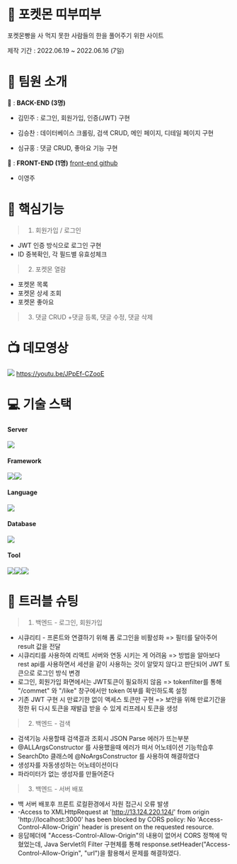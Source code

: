 # 🎁 포켓몬 띠부띠부

포켓몬빵을 사 먹지 못한 사람들의 한을 풀어주기 위한 사이트

제작 기간 : 2022.06.19 ~ 2022.06.16 (7일)

# :information_desk_person: 팀원 소개

🦌 : **BACK-END (3명)**

 + 김민주 : 로그인, 회원가입, 인증(JWT) 구현

 + 김승찬 : 데이터베이스 크롤링, 검색 CRUD, 메인 페이지, 디테일 페이지 구현

 + 심규홍 : 댓글 CRUD, 좋아요 기능 구현

🎅 : **FRONT-END (1명)** <a href="https://github.com/jjugwen/pokemon_front">front-end github</a>

 + 이영주

# :dizzy: 핵심기능
> 1) 회원가입 / 로그인
 + JWT 인증 방식으로 로그인 구현
 + ID 중복확인, 각 필드별 유효성체크

> 2) 포켓몬 열람
 + 포켓몬 목록
 + 포켓몬 상세 조회
 + 포켓몬 좋아요

> 3) 댓글 CRUD
 +댓글 등록, 댓글 수정, 댓글 삭제

# :tv: 데모영상
<img src="https://img.shields.io/badge/YouTube-FF0000?style=flat&logo=YouTube&logoColor=white"/> https://youtu.be/JPpEf-CZooE

# :computer: 기술 스택 
#### Server 
  <img src="https://img.shields.io/badge/aws-232F3E?style=for-the-badge&logo=AmazonAWS&logoColor=white">
  
#### Framework
  <img src="https://img.shields.io/badge/Spring-6DB33F?style=for-the-badge&logo=Spring&logoColor=white"><img src="https://img.shields.io/badge/Springboot-6DB33F?style=for-the-badge&logo=Springboot&logoColor=white">
  
#### Language
  <img src="https://img.shields.io/badge/JAVA-007396?style=for-the-badge&logo=java&logoColor=white">
  
#### Database
  <img src="https://img.shields.io/badge/mysql-4479A1?style=for-the-badge&logo=mysql&logoColor=white">
  
#### Tool
  <img src="https://img.shields.io/badge/gradle-02303A?style=for-the-badge&logo=gradle&logoColor=white"><img src="https://img.shields.io/badge/Git-00000?style=for-the-badge&logo=Git&logoColor=F05032]"/><img src="https://img.shields.io/badge/Github-181717?style=for-the-badge&logo=Github&logoColor=white]"/>

# :key: 트러블 슈팅
> 1) 백엔드 - 로그인, 회원가입
 + 시큐리티 - 프론트와 연결하기 위해 폼 로그인을 비활성화 => 필터를 달아주어 result 값을 전달
 + 시큐리티를 사용하여 리액트 서버와 연동 시키는 게 어려움 => 방법을 알아보다 rest api를 사용하면서 세션을 같이 사용하는 것이 알맞지 않다고 판단되어 JWT 토큰으로 로그인 방식 변경
 + 로그인, 회원가입 화면에서는 JWT토큰이 필요하지 않음 => tokenfilter를 통해 "/commet" 와 "/like" 창구에서만 token 여부를 확인하도록 설정
 + 기존 JWT 구현 시 만료기한 없이 액세스 토큰만 구현 => 보안을 위해 만료기간을 정한 뒤 다시 토큰을 재발급 받을 수 있게 리프레시 토큰을 생성

> 2) 백엔드 - 검색
 + 검색기능 사용할때 검색결과 조회시 JSON Parse 에러가 뜨는부분 
 + @ALLArgsConstructor 를 사용했을때 에러가 떠서 어노테이션 기능학습후
 + SearchDto 클래스에 @NoArgsConstructor 를 사용하여 해결하였다
 + 생성자를 자동생성하는 어노테이션이다
 + 파라미터가 없는 생성자를 만들어준다

> 3) 백엔드 - 서버 배포
 + 백 서버 배포후 프론트 로컬환경에서 자원 접근시 오류 발생
 + -Access to XMLHttpRequest at 'http://13.124.220.124/' from origin 'http://localhost:3000' has been blocked by CORS policy: No 'Access-Control-Allow-Origin' header is present on the requested resource.
 + 응답헤더에 "Access-Control-Allow-Origin"의 내용이 없어서 CORS 정책에 막혔었는데, Java Servlet의 Filter 구현체를 통해 response.setHeader("Access-Control-Allow-Origin", "url")을 활용해서 문제를 해결하였다.
